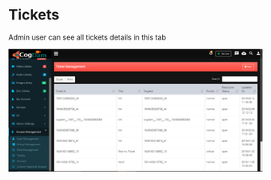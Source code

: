 # Tickets

Admin user can see all tickets details in this tab

![](../../.gitbook/assets/image%20%2862%29%20%281%29.png)

